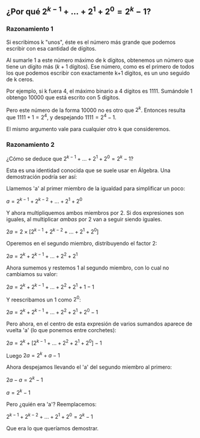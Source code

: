 ## ¿Por qué $2^{k-1} + ... + 2^1 + 2^0 = 2^{k} - 1$?

### Razonamiento 1
Si escribimos k "unos", éste es el número más grande que podemos escribir con esa cantidad de dígitos.

Al sumarle 1 a este número máximo de k dígitos, obtenemos un número que tiene un dígito más ($k+1$ dígitos). Ese número, como es el primero de todos los que podemos escribir con exactamente k+1 dígitos, es un uno seguido de k ceros.

Por ejemplo, si k fuera 4, el máximo binario a 4 dígitos es 1111. Sumándole 1 obtengo 10000 que está escrito con 5 dígitos.

Pero este número de la forma 10000 no es otro que $2^k$. Entonces resulta que $1111 + 1 = 2^4$, y despejando $1111 = 2^4 - 1$.

El mismo argumento vale para cualquier otro k que consideremos.

### Razonamiento 2 

¿Cómo se deduce que $2^{k-1} + ... + 2^1 + 2^0 = 2^{k} - 1$?

Esta es una identidad conocida que se suele usar en Álgebra. Una demostración podría ser así:

Llamemos 'a' al primer miembro de la igualdad para simplificar un poco:

$a = 2^{k-1} + 2^{k-2} + ... + 2^1 + 2^0$

Y ahora multipliquemos ambos miembros por 2. Si dos expresiones son iguales, al multiplicar *ambas* por 2 van a seguir siendo iguales.

$2a = 2 \times [2^{k-1} + 2^{k-2} + ... + 2^1 + 2^0]$

Operemos en el segundo miembro, distribuyendo el factor 2:

$2a = 2^k + 2^{k-1} + ... + 2^2 + 2^1$

Ahora sumemos y restemos 1 al segundo miembro, con lo cual no cambiamos su valor:

$2a = 2^k + 2^{k-1} + ... + 2^2 + 2^1 + 1 - 1$

Y reescribamos un 1 como $2^0$:

$2a = 2^k + 2^{k-1} + ... + 2^2 + 2^1 + 2^0 - 1$


Pero ahora, en el centro de esta expresión de varios sumandos aparece de vuelta 'a' (lo que ponemos entre corchetes):

$2a = 2^k + [ 2^{k-1} + ... + 2^2 + 2^1 + 2^0 ] - 1$

Luego 
$2a = 2^k + a -1$

Ahora despejamos llevando el 'a' del segundo miembro al primero:

$2a - a = 2^k - 1$

$a = 2^k - 1$

Pero ¿quién era 'a'? Reemplacemos:

$2^{k-1} + 2^{k-2} + ... + 2^1 + 2^0 = 2^k - 1$

Que era lo que queríamos demostrar. 
